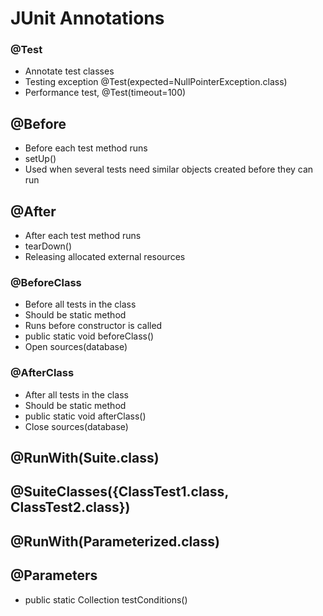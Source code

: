 # JUnit Annotations

### @Test

- Annotate test classes
- Testing exception @Test(expected=NullPointerException.class)
- Performance test, @Test(timeout=100)

## @Before

- Before each test method runs
- setUp()
- Used when several tests need similar objects created before they can run

## @After

- After each test method runs
- tearDown()
- Releasing allocated external resources

### @BeforeClass

- Before all tests in the class
- Should be static method
- Runs before constructor is called
- public static void beforeClass()
- Open sources(database)

### @AfterClass

- After all tests in the class
- Should be static method
- public static void afterClass()
- Close sources(database)

## @RunWith(Suite.class)

## @SuiteClasses({ClassTest1.class, ClassTest2.class})

## @RunWith(Parameterized.class)
## @Parameters

- public static Collection testConditions()
